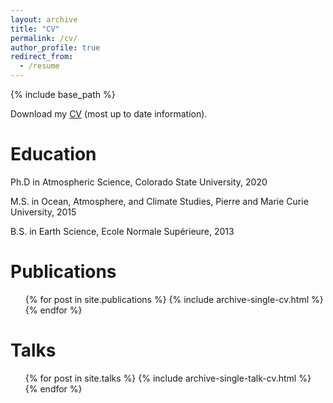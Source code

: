 ```yaml
---
layout: archive
title: "CV"
permalink: /cv/
author_profile: true
redirect_from:
  - /resume
---
```


{% include base_path %}

Download my [CV](/files/CV.pdf) (most up to date information).

Education
======
Ph.D in Atmospheric Science, Colorado State University, 2020

M.S. in Ocean, Atmosphere, and Climate Studies, Pierre and Marie Curie University, 2015

B.S. in Earth Science, Ecole Normale Supérieure, 2013

Publications
======
  <ul>{% for post in site.publications %}
    {% include archive-single-cv.html %}
  {% endfor %}</ul>
  
Talks
======
  <ul>{% for post in site.talks %}
    {% include archive-single-talk-cv.html %}
  {% endfor %}</ul>
  
